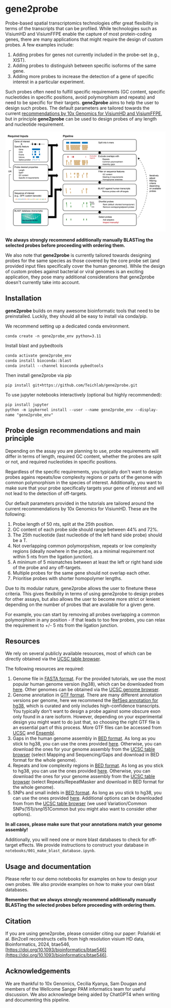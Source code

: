 # gene2probe

Probe-based spatial transcriptomics technologies offer great flexibility in terms of the transcripts that can be profiled. 
While technologies such as VisiumHD and VisiumFFPE enable the capture of most protein-coding genes, there are many applications that might require the design of custom probes.
A few examples include:

1. Adding probes for genes not currently included in the probe-set (e.g., XIST).
2. Adding probes to distinguish between specific isoforms of the same gene.
3. Adding more probes to increase the detection of a gene of specific interest in a particular experiment.

Such probes often need to fulfill specific requirements (GC content, specific nucleotides in specific positions, avoid polymorphism and repeats) and need to be specific for their targets. 
**gene2probe** aims to help the user to design such probes. The default parameters are tailored towards the current [recommendations by 10x Genomics for VisiumHD and VisiumFFPE](https://cdn.10xgenomics.com/image/upload/v1697739385/support-documents/CG000621_CustomProbeDesign_TechNote_RevC.pdf), but in principle **gene2probe** can be used to design probes of any length and nucleotide requirement.

<div style="text-align: right">
  <img src="Gene2probe.png" alt="Gene2probe pipeline" width="1000">
</div>

**We always strongly recommend additionally manually BLASTing the selected probes before proceeding with ordering them.**

We also note that **gene2probe** is currently tailored towards designing probes for the same species as those covered by the core probe set (and provided input files specifically cover the human genome). 
While the design of custom probes against bacterial or viral genomes is an exciting application, they pose many additional considerations that gene2probe doesn't currently take into account.

## Installation

**gene2probe** builds on many awesome bioinformatic tools that need to be preinstalled. Luckily, they should all be easy to install via conda/pip.

We recommend setting up a dedicated conda environment.

```
conda create -n gene2probe_env python=3.11
```

Install blast and pybedtools

```
conda activate gene2probe_env
conda install bioconda::blast
conda install --channel bioconda pybedtools
```

Then install gene2probe via pip

```
pip install git+https://github.com/Teichlab/gene2probe.git
```

To use jupyter notebooks interactively (optional but highly recommended):

```
pip install jupyter
python -m ipykernel install --user --name gene2probe_env --display-name "gene2probe_env"
```

## Probe design recommendations and main principle

Depending on the assay you are planning to use, probe requirements will differ in terms of length, required GC content, whether the probes are split or not, and required nucleotides in specific positions.

Regardless of the specific requirements, you typically don't want to design probes agains repeats/low complexity regions or parts of the genome with common polymorphism in the species of interest. Additionally, you want to make sure that your probe specifically targets your gene of interest and will not lead to the detection of off-targets.

Our default parameters provided in the tutorials are tailored around the current recommendations by 10x Genomics for VisiumHD. These are the following:
1. Probe length of 50 nts, split at the 25th position.
2. GC content of each probe side should range between 44% and 72%.
3. The 25th nucleotide (last nucleotide of the left hand side probe) should be a T.
4. Not overlapping common polymorpshism, repeats or low complexity regions (ideally nowhere in the probe, as a minimal requirement not within 5 nts from the ligation junction).
5. A minimum of 5 mismatches between at least the left or right hand side of the probe and any off-targets.
6. Multiple probes for the same gene should not overlap each other.
7. Prioritise probes with shorter homopolymer lengths.

Due to its modular nature, gene2probe allows the user to finetune these criteria. This gives flexibility in terms of using gene2probe to design probes for other assays, but also allows the user to become more strict or lenient depending on the number of probes that are available for a given gene.

For example, you can start by removing all probes overlapping a common polymorphism in any position - if that leads to too few probes, you can relax the requirement to +/- 5 nts from the ligation junction.

## Resources

We rely on several publicly available resources, most of which can be directly obtained via the [UCSC table browser](https://genome.ucsc.edu/cgi-bin/hgTables).

The following resources are required:
1. Genome file in [FASTA format](https://en.wikipedia.org/wiki/FASTA_format). For the provided tutorials, we use the most popular human genome version (hg38), which can be downloaded from [here](https://hgdownload.soe.ucsc.edu/goldenPath/hg38/bigZips/hg38.fa.gz). Other genomes can be obtained via the [UCSC genome browser](https://hgdownload.soe.ucsc.edu/downloads.html).
2. Genome annotation in [GTF format](https://genome.ucsc.edu/FAQ/FAQformat.html#format4). There are many different annotation versions per genome, here we recommend the [RefSeq annotation for hg38](https://hgdownload.soe.ucsc.edu/goldenPath/hg38/bigZips/genes/hg38.ncbiRefSeq.gtf.gz), which is curated and only includes high-confidence transcripts. 
You typically don't want to design a probe against some obscure exon only found in a rare isoform. However, depending on your experimental design you might want to do just that, so choosing the right GTF file is an essential part of this process. 
More GTF files can be accessed from [UCSC](https://genome.ucsc.edu/cgi-bin/hgTables) and [Ensembl](https://ftp.ensembl.org/pub/current_gtf/homo_sapiens/).
3. Gaps in the human genome assembly in [BED format](https://genome.ucsc.edu/FAQ/FAQformat.html#format1). As long as you stick to hg38, you can use the ones provided [here](https://ftp.sanger.ac.uk/pub/users/kp9/hg38_resources/hg38_gaps.bed). Otherwise, you can download the ones for your genome assembly from the [UCSC table browser](https://genome.ucsc.edu/cgi-bin/hgTables) (select Mapping and Sequencing/Gaps and download in BED format for the whole genome).
4. Repeats and low complexity regions in [BED format](https://genome.ucsc.edu/FAQ/FAQformat.html#format1). As long as you stick to hg38, you can use the ones provided  [here](https://ftp.sanger.ac.uk/pub/users/kp9/hg38_resources/hg38_rmsk.bed). Otherwise, you can download the ones for your genome assembly from the [UCSC table browser](https://genome.ucsc.edu/cgi-bin/hgTables) (select Repeats/RepeatMasker and download in BED format for the whole genome).
5. SNPs and small indels in [BED format](https://genome.ucsc.edu/FAQ/FAQformat.html#format1). As long as you stick to hg38, you can use the ones provided [here](https://ftp.sanger.ac.uk/pub/users/kp9/hg38_resources/hg38_snp151Common.bed). Additional options can be downloaded from from the [UCSC table browser](https://genome.ucsc.edu/cgi-bin/hgTables) (we used Variation/Common SNPs(151)/snp151Common but you might also want to consider other options).

 **In all cases, please make sure that your annotations match your genome assembly!**

Additionally, you will need one or more blast databases to check for off-target effects. We provide instructions to construct your database in `notebooks/001_make_blast_database.ipynb`.

## Usage and documentation

Please refer to our demo notebooks for examples on how to design your own probes.
We also provide examples on how to make your own blast databases.

**Remember that we always strongly recommend additionally manually BLASTing the selected probes before proceeding with ordering them.**

## Citation

If you are using gene2probe, please consider citing our paper:
Polański et al. Bin2cell reconstructs cells from high resolution visium HD data, Bioinformatics, 2024, btae546, [https://doi.org/10.1093/bioinformatics/btae546](https://doi.org/10.1093/bioinformatics/btae546).

## Acknowledgements

We are thankful to 10x Genomics, Cecilia Kyanya, Sam Dougan and members of the Wellcome Sanger PAM informatics team for useful discussion. We also acknowledge being aided by ChatGPT4 when writing and documenting this pipeline.
